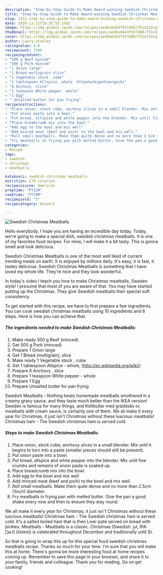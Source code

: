 ```yaml
---
description: "Step-by-Step Guide to Make Award-winning Swedish Christmas Meatballs"
title: "Step-by-Step Guide to Make Award-winning Swedish Christmas Meatballs"
slug: 1311-step-by-step-guide-to-make-award-winning-swedish-christmas-meatballs
date: 2020-11-21T19:35:53.256Z
image: https://img-global.cpcdn.com/recipes/ae46ab443f937d08/751x532cq70/swedish-christmas-meatballs-recipe-main-photo.jpg
thumbnail: https://img-global.cpcdn.com/recipes/ae46ab443f937d08/751x532cq70/swedish-christmas-meatballs-recipe-main-photo.jpg
cover: https://img-global.cpcdn.com/recipes/ae46ab443f937d08/751x532cq70/swedish-christmas-meatballs-recipe-main-photo.jpg
author: Laura Stanley
ratingvalue: 4.8
reviewcount: 7246
recipeingredient:
- "500 g Beef minced"
- "500 g Pork minced"
- "1 Onion large"
- "1 Bread multigrain slice"
- "1 Vegetable stock  cube"
- "1 tablespoon Allspice  whole  httpenwikipediaorgwiki"
- "6 Anchovy  slice"
- "1 teaspoon White pepper  whole"
- "1 Egg"
- " Unsalted butter for pan frying"
recipeinstructions:
- "Place onion, stock cube, anchovy slices in a small blender. Mix until it begins to turn into a paste (smaller pieces should still be present)."
- "Put onion paste into a bowl."
- "Put bread, allspice and white pepper into the blender. Mix until fine crumbs and remains of onion paste is soaked up."
- "Place breadcrumb mix into the bowl."
- "Add egg to the bowl and mix well"
- "Add minced meat (beef and pork) to the bowl and mix well."
- "Roll small meatballs. Make them quite dense and no more than 2.5cm (1inch) diameter."
- "Fry meatballs in frying pan with melted butter. Give the pan a good shake every now and then to ensure they stay round."
categories:
- Recipe
tags:
- swedish
- christmas
- meatballs

katakunci: swedish christmas meatballs 
nutrition: 179 calories
recipecuisine: American
preptime: "PT12M"
cooktime: "PT39M"
recipeyield: "3"
recipecategory: Dessert

---
```



![Swedish Christmas Meatballs](https://img-global.cpcdn.com/recipes/ae46ab443f937d08/751x532cq70/swedish-christmas-meatballs-recipe-main-photo.jpg)

Hello everybody, I hope you are having an incredible day today. Today, we're going to make a special dish, swedish christmas meatballs. It is one of my favorites food recipes. For mine, I will make it a bit tasty. This is gonna smell and look delicious.

Swedish Christmas Meatballs is one of the most well liked of current trending meals on earth. It is enjoyed by millions daily. It's easy, it is fast, it tastes delicious. Swedish Christmas Meatballs is something that I have loved my whole life. They're nice and they look wonderful.

In today&#39;s video I teach you how to make Christmas meatballs, Sweden style! I presume that most of you are aware of that. You may have started putting up the Christmas. They give Swedish meatballs their special soft consistency.


To get started with this recipe, we have to first prepare a few ingredients. You can cook swedish christmas meatballs using 10 ingredients and 8 steps. Here is how you can achieve that.

<!--inarticleads1-->

##### The ingredients needed to make Swedish Christmas Meatballs:

1. Make ready 500 g Beef (minced)
1. Get 500 g Pork (minced)
1. Prepare 1 Onion large
1. Get 1 Bread (multigrain), slice
1. Make ready 1 Vegetable stock , cube
1. Get 1 tablespoon Allspice - whole,  (http://en.wikipedia.org/wiki/)
1. Prepare 6 Anchovy , slice
1. Prepare 1 teaspoon White pepper - whole
1. Prepare 1 Egg
1. Prepare  Unsalted butter for pan frying


Swedish Meatballs - Nothing beats homemade meatballs smothered in a creamy gravy sauce, and they taste much better than the IKEA version! Sweden is famous for many things, and Köttbullar med gräddsås or, meatballs with cream sauce, is certainly one of them. We all make it every year for Christmas, it just isn&#39;t Christmas without these luscious meatballs! Christmas ham - The Swedish christmas ham is served cold. 

<!--inarticleads2-->

##### Steps to make Swedish Christmas Meatballs:

1. Place onion, stock cube, anchovy slices in a small blender. Mix until it begins to turn into a paste (smaller pieces should still be present).
1. Put onion paste into a bowl.
1. Put bread, allspice and white pepper into the blender. Mix until fine crumbs and remains of onion paste is soaked up.
1. Place breadcrumb mix into the bowl.
1. Add egg to the bowl and mix well
1. Add minced meat (beef and pork) to the bowl and mix well.
1. Roll small meatballs. Make them quite dense and no more than 2.5cm (1inch) diameter.
1. Fry meatballs in frying pan with melted butter. Give the pan a good shake every now and then to ensure they stay round.


We all make it every year for Christmas, it just isn&#39;t Christmas without these luscious meatballs! Christmas ham - The Swedish christmas ham is served cold. It&#39;s a salted boiled ham that is then Liver paté served on bread with pickles. Meatballs - Meatballs is a classic. Christmas (Swedish: jul, IPA: [ˈjʉːl] (listen)) is celebrated throughout December and traditionally until St. 

So that is going to wrap this up for this special food swedish christmas meatballs recipe. Thanks so much for your time. I'm sure that you will make this at home. There's gonna be more interesting food at home recipes coming up. Remember to save this page in your browser, and share it to your family, friends and colleague. Thank you for reading. Go on get cooking!
